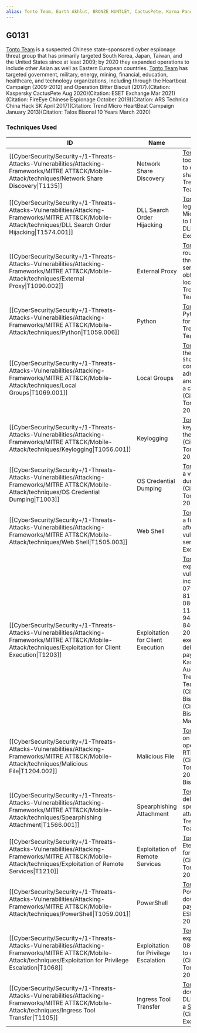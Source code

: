 ```yaml
---
alias: Tonto Team, Earth Akhlut, BRONZE HUNTLEY, CactusPete, Karma Panda
---
```


## G0131

[Tonto Team](https://attack.mitre.org/groups/G0131) is a suspected Chinese state-sponsored cyber espionage threat group that has primarily targeted South Korea, Japan, Taiwan, and the United States since at least 2009; by 2020 they expanded operations to include other Asian as well as Eastern European countries. [Tonto Team](https://attack.mitre.org/groups/G0131) has targeted government, military, energy, mining, financial, education, healthcare, and technology organizations, including through the Heartbeat Campaign (2009-2012) and Operation Bitter Biscuit (2017).(Citation: Kaspersky CactusPete Aug 2020)(Citation: ESET Exchange Mar 2021)(Citation: FireEye Chinese Espionage October 2019)(Citation: ARS Technica China Hack SK April 2017)(Citation: Trend Micro HeartBeat Campaign January 2013)(Citation: Talos Bisonal 10 Years March 2020)


### Techniques Used

| ID | Name | Use |
| --- | --- | --- |
| [[CyberSecurity/Security+/1-Threats-Attacks-Vulnerabilities/Attacking-Frameworks/MITRE ATT&CK/Mobile-Attack/techniques/Network Share Discovery\|T1135]] | Network Share Discovery | [Tonto Team](https://attack.mitre.org/groups/G0131) has used tools such as [NBTscan](https://attack.mitre.org/software/S0590) to enumerate network shares.(Citation: TrendMicro Tonto Team October 2020) |
| [[CyberSecurity/Security+/1-Threats-Attacks-Vulnerabilities/Attacking-Frameworks/MITRE ATT&CK/Mobile-Attack/techniques/DLL Search Order Hijacking\|T1574.001]] | DLL Search Order Hijacking | [Tonto Team](https://attack.mitre.org/groups/G0131) abuses a legitimate and signed Microsoft executable to launch a malicious DLL.(Citation: ESET Exchange Mar 2021) |
| [[CyberSecurity/Security+/1-Threats-Attacks-Vulnerabilities/Attacking-Frameworks/MITRE ATT&CK/Mobile-Attack/techniques/External Proxy\|T1090.002]] | External Proxy | [Tonto Team](https://attack.mitre.org/groups/G0131) has routed their traffic through an external server in order to obfuscate their location.(Citation: TrendMicro Tonto Team October 2020) |
| [[CyberSecurity/Security+/1-Threats-Attacks-Vulnerabilities/Attacking-Frameworks/MITRE ATT&CK/Mobile-Attack/techniques/Python\|T1059.006]] | Python | [Tonto Team](https://attack.mitre.org/groups/G0131) has used Python-based tools for execution.(Citation: TrendMicro Tonto Team October 2020)  |
| [[CyberSecurity/Security+/1-Threats-Attacks-Vulnerabilities/Attacking-Frameworks/MITRE ATT&CK/Mobile-Attack/techniques/Local Groups\|T1069.001]] | Local Groups | [Tonto Team](https://attack.mitre.org/groups/G0131) has used the <code>ShowLocalGroupDetails</code> command to identify administrator, user, and guest accounts on a compromised host.(Citation: TrendMicro Tonto Team October 2020) |
| [[CyberSecurity/Security+/1-Threats-Attacks-Vulnerabilities/Attacking-Frameworks/MITRE ATT&CK/Mobile-Attack/techniques/Keylogging\|T1056.001]] | Keylogging | [Tonto Team](https://attack.mitre.org/groups/G0131) has used keylogging tools in their operations.(Citation: TrendMicro Tonto Team October 2020) |
| [[CyberSecurity/Security+/1-Threats-Attacks-Vulnerabilities/Attacking-Frameworks/MITRE ATT&CK/Mobile-Attack/techniques/OS Credential Dumping\|T1003]] | OS Credential Dumping | [Tonto Team](https://attack.mitre.org/groups/G0131) has used a variety of credential dumping tools.(Citation: TrendMicro Tonto Team October 2020)  |
| [[CyberSecurity/Security+/1-Threats-Attacks-Vulnerabilities/Attacking-Frameworks/MITRE ATT&CK/Mobile-Attack/techniques/Web Shell\|T1505.003]] | Web Shell | [Tonto Team](https://attack.mitre.org/groups/G0131) has used a first stage web shell after compromising a vulnerable Exchange server.(Citation: ESET Exchange Mar 2021) |
| [[CyberSecurity/Security+/1-Threats-Attacks-Vulnerabilities/Attacking-Frameworks/MITRE ATT&CK/Mobile-Attack/techniques/Exploitation for Client Execution\|T1203]] | Exploitation for Client Execution | [Tonto Team](https://attack.mitre.org/groups/G0131) has exploited Microsoft vulnerabilities, including CVE-2018-0798, CVE-2018-8174, CVE-2018-0802, CVE-2017-11882, CVE-2019-9489 CVE-2020-8468, and CVE-2018-0798 to enable execution of their delivered malicious payloads.(Citation: Kaspersky CactusPete Aug 2020)(Citation: TrendMicro Tonto Team October 2020)(Citation: Talos Bisonal Mar 2020)(Citation: Talos Bisonal 10 Years March 2020)  |
| [[CyberSecurity/Security+/1-Threats-Attacks-Vulnerabilities/Attacking-Frameworks/MITRE ATT&CK/Mobile-Attack/techniques/Malicious File\|T1204.002]] | Malicious File | [Tonto Team](https://attack.mitre.org/groups/G0131) has relied on user interaction to open their malicious RTF documents.(Citation: TrendMicro Tonto Team October 2020)(Citation: Talos Bisonal Mar 2020)  |
| [[CyberSecurity/Security+/1-Threats-Attacks-Vulnerabilities/Attacking-Frameworks/MITRE ATT&CK/Mobile-Attack/techniques/Spearphishing Attachment\|T1566.001]] | Spearphishing Attachment | [Tonto Team](https://attack.mitre.org/groups/G0131) has delivered payloads via spearphishing attachments.(Citation: TrendMicro Tonto Team October 2020) |
| [[CyberSecurity/Security+/1-Threats-Attacks-Vulnerabilities/Attacking-Frameworks/MITRE ATT&CK/Mobile-Attack/techniques/Exploitation of Remote Services\|T1210]] | Exploitation of Remote Services | [Tonto Team](https://attack.mitre.org/groups/G0131) has used EternalBlue exploits for lateral movement.(Citation: TrendMicro Tonto Team October 2020) |
| [[CyberSecurity/Security+/1-Threats-Attacks-Vulnerabilities/Attacking-Frameworks/MITRE ATT&CK/Mobile-Attack/techniques/PowerShell\|T1059.001]] | PowerShell | [Tonto Team](https://attack.mitre.org/groups/G0131) has used PowerShell to download additional payloads.(Citation: ESET Exchange Mar 2021) |
| [[CyberSecurity/Security+/1-Threats-Attacks-Vulnerabilities/Attacking-Frameworks/MITRE ATT&CK/Mobile-Attack/techniques/Exploitation for Privilege Escalation\|T1068]] | Exploitation for Privilege Escalation | [Tonto Team](https://attack.mitre.org/groups/G0131) has exploited CVE-2019-0803 and MS16-032 to escalate privileges.(Citation: TrendMicro Tonto Team October 2020) |
| [[CyberSecurity/Security+/1-Threats-Attacks-Vulnerabilities/Attacking-Frameworks/MITRE ATT&CK/Mobile-Attack/techniques/Ingress Tool Transfer\|T1105]] | Ingress Tool Transfer | [Tonto Team](https://attack.mitre.org/groups/G0131) has downloaded malicious DLLs which served as a [ShadowPad](https://attack.mitre.org/software/S0596) loader.(Citation: ESET Exchange Mar 2021) |
